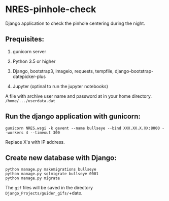 # NRES-pinhole-check

Django application to check the pinhole centering during the night.

## Prequisites:

1. gunicorn server

2. Python 3.5 or higher

3. Django, bootstrap3, imageio, requests, tempfile, django-bootstrap-datepicker-plus

4. Jupyter (optinal to run the jupyter notebooks)

A file with archive user name and password at in your home directory. `/home/.../userdata.dat`

## Run the django application with gunicorn:

`gunicorn NRES.wsgi -k gevent --name bullseye --bind XXX.XX.X.XX:8000 --workers 4 --timeout 300`

Replace X's with IP address.




## Create new database with Django:

```
python manage.py makemigrations bullseye
python manage.py sqlmigrate bullseye 0001
python manage.py migrate
```
The `gif` files will be saved in the directory `Django_Projects/guider_gifs/`+date.


